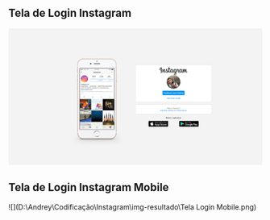 ## Tela de Login Instagram

![Tela de Login Desktop](https://github.com/Henrystt/Instagram-Login-Screen/blob/master/img-resultado/Tela%20login%20Desktop.png)





## Tela de Login Instagram Mobile

 ![](D:\Andrey\Codificação\Instagram\img-resultado\Tela Login Mobile.png)
